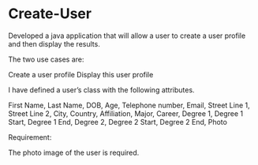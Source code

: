 # Create-User
Developed a java application that will allow a user to create a user profile and then display the results.

The two use cases are:

Create a user profile
Display this user profile

I have defined a user’s class with the following attributes.

First Name, 
Last Name, 
DOB, 
Age, 
Telephone number, 
Email, 
Street Line 1, 
Street Line 2, 
City, 
Country, 
Affiliation, 
Major, 
Career, 
Degree 1, 
Degree 1 Start, 
Degree 1 End, 
Degree 2, 
Degree 2 Start, 
Degree 2 End, 
Photo

Requirement:

The photo image of the user is required.
